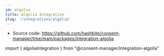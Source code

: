 ```yaml
---
id: algolia
title: Algolia Integration
slug: '/integrations/algolia'
---
```


- Source code: https://github.com/hashbite/consent-manager/tree/main/packages/integration-algolia

import { algoliaIntegration } from "@consent-manager/integration-algolia"

<IntegrationProfile integration={algoliaIntegration()} />
